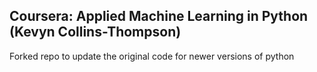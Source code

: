 ## Coursera: Applied Machine Learning in Python (Kevyn Collins-Thompson)

Forked repo to update the original code for newer versions of python
